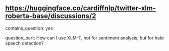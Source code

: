 ## https://huggingface.co/cardiffnlp/twitter-xlm-roberta-base/discussions/2

contains_question: yes

question_part: How can I use XLM-T, not for sentiment analysis, but for hate speech detection?